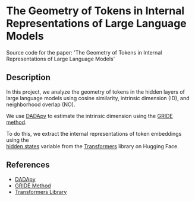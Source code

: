 # The Geometry of Tokens in Internal Representations of Large Language Models
Source code for the paper: 'The Geometry of Tokens in Internal Representations of Large Language Models'

## Description

In this project, we analyze the geometry of tokens in the hidden layers of large language models using cosine similarity, intrinsic dimension (ID), and neighborhood overlap (NO). 

We use [DADApy](https://github.com/sissa-data-science/DADApy) to estimate the intrinsic dimension using the [GRIDE method](https://www.nature.com/articles/s41598-022-20991-1).

To do this, we extract the internal representations of token embeddings using the  
[hidden states](https://huggingface.co/docs/transformers/v4.45.2/en/internal/generation_utils#generate-outputs) 
variable from the [Transformers](https://huggingface.co/docs/transformers/index) library on Hugging Face.

## References

- [DADApy](https://github.com/sissa-data-science/DADApy)
- [GRIDE Method](https://www.nature.com/articles/s41598-022-20991-1)
- [Transformers Library](https://huggingface.co/docs/transformers/index)
